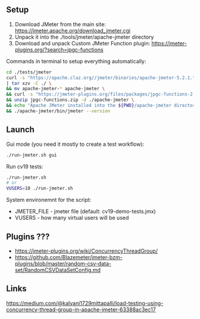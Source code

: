 
## Setup

1. Download JMeter from the main site: https://jmeter.apache.org/download_jmeter.cgi
2. Unpack it into the ./tools/jmeter/apache-jmeter directory
3. Download and unpack Custom JMeter Function plugin: https://jmeter-plugins.org/?search=jpgc-functions

Commands in terminal to setup everything automatically:
```bash
cd ./tests/jmeter
curl -s "https://apache.claz.org//jmeter/binaries/apache-jmeter-5.2.1.tgz" \
| tar xzv -C ./ \
&& mv apache-jmeter-* apache-jmeter \
&& curl -s "https://jmeter-plugins.org/files/packages/jpgc-functions-2.1.zip" > jpgc-functions.zip \
&& unzip jpgc-functions.zip -d ./apache-jmeter \
&& echo "Apache JMeter installed into the ${PWD}/apache-jmeter directory" \
&& ./apache-jmeter/bin/jmeter --version
```

## Launch

Gui mode (you need it mostly to create a test workflow):
```bash
./run-jmeter.sh gui
```

Run cv19 tests:
```bash
./run-jmeter.sh
# or 
VUSERS=10 ./run-jmeter.sh
```
System environemnt for the script:
* JMETER_FILE - jmeter file (default: cv19-demo-tests.jmx)
* VUSERS - how many virtual users will be used

## Plugins ???

* https://jmeter-plugins.org/wiki/ConcurrencyThreadGroup/
* https://github.com/Blazemeter/jmeter-bzm-plugins/blob/master/random-csv-data-set/RandomCSVDataSetConfig.md

## Links
https://medium.com/@kalyani1729mittapalli/load-testing-using-concurrency-thread-group-in-apache-jmeter-63388ac3ec17
